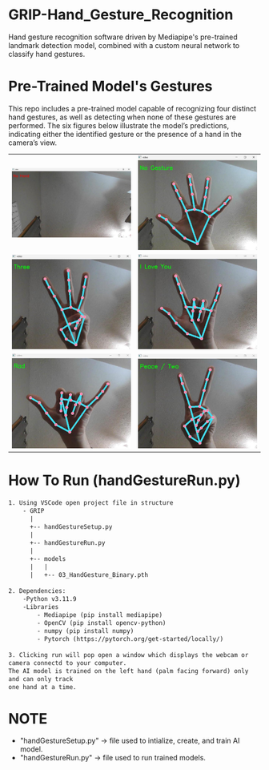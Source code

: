 # GRIP-Hand_Gesture_Recognition
Hand gesture recognition software driven by Mediapipe's pre-trained landmark detection model, combined with a custom neural network to classify hand gestures.

# Pre-Trained Model's Gestures
This repo includes a pre-trained model capable of recognizing four distinct hand gestures, as well as detecting when none of these gestures are performed. The six figures below illustrate the model’s predictions, indicating either the identified gesture or the presence of a hand in the camera’s view.
<table>
  <tr>
	<td><img src="Images/No_Hand.png" width="400"/><br></td>
	<td><img src="Images/No_Gesture.png" width="400"/><br></td>
	
  </tr>
  <tr>
	<td><img src="Images/Three_Gesture.png" width="400"/><br></td>
    <td><img src="Images/ILY_Gesture.png" width="400"/><br></td>
  </tr>
  <tr>
	<td><img src="Images/Rad_Gesture.png" width="400"/><br></td>
	<td><img src="Images/Peace-Two_Gesture.png" width="400"/><br></td>
  </tr>
</table>


# How To Run (handGestureRun.py)
	
 	1. Using VSCode open project file in structure
		- GRIP
		  |
		  +-- handGestureSetup.py
		  |
		  +-- handGestureRun.py
		  |
		  +-- models
		  |	  |
		  |	  +-- 03_HandGesture_Binary.pth
	
	2. Dependencies:
		-Python v3.11.9
		-Libraries
			- Mediapipe (pip install mediapipe)
			- OpenCV (pip install opencv-python)
			- numpy (pip install numpy)
			- Pytorch (https://pytorch.org/get-started/locally/)
   
	3. Clicking run will pop open a window which displays the webcam or camera connectd to your computer. 
 	The AI model is trained on the left hand (palm facing forward) only and can only track
	one hand at a time.



# NOTE
- "handGestureSetup.py" -> file used to intialize, create, and train AI model.
- "handGestureRun.py" -> file used to run trained models.
